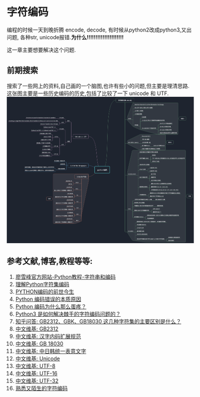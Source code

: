 # 字符编码

编程的时候一天到晚折腾 encode, decode, 有时候从python2改成python3,又出问题, 各种str, unicode报错.**为什么!!!!!!!!!!!!!!!!!!!!!**

这一章主要想要解决这个问题.

## 前期搜索
搜索了一些网上的资料,自己画的一个脑图,也许有些小的问题,但主要是理清思路.这张图主要是一些历史编码的历史,包括了比较了一下 unicode 和 UTF.
![编码](/assets/python_string.png)

## 参考文献,博客,教程等等:

1. [廖雪峰官方网站-Python教程-字符串和编码](https://www.liaoxuefeng.com/wiki/0014316089557264a6b348958f449949df42a6d3a2e542c000/001431664106267f12e9bef7ee14cf6a8776a479bdec9b9000)
2. [理解Python字符集编码](https://foofish.net/understanding-python-charset.html)
3. [PYTHON编码的前世今生](https://foofish.net/python-character-encode.html)
4. [Python 编码错误的本质原因](https://foofish.net/python-unicode-error.html)
5. [Python 编码为什么那么蛋疼？](https://foofish.net/why-python-encoding-is-tricky.html)
6. [Python3 是如何解决棘手的字符编码问题的？](https://foofish.net/how-python3-handle-charset-encoding.html)
7. [知乎问答: GB2312、GBK、GB18030 这几种字符集的主要区别是什么？](https://www.zhihu.com/question/19677619)
8. [中文维基: GB2312](https://zh.wikipedia.org/wiki/GB_2312)
9. [中文维基: 汉字内码扩展规范](https://zh.wikipedia.org/wiki/%E6%B1%89%E5%AD%97%E5%86%85%E7%A0%81%E6%89%A9%E5%B1%95%E8%A7%84%E8%8C%83)
10. [中文维基: GB 18030](https://zh.wikipedia.org/wiki/GB_18030)
11. [中文维基: 中日韩统一表意文字](https://zh.wikipedia.org/wiki/%E4%B8%AD%E6%97%A5%E9%9F%93%E7%B5%B1%E4%B8%80%E8%A1%A8%E6%84%8F%E6%96%87%E5%AD%97)
12. [中文维基: Unicode](https://zh.wikipedia.org/zh-hans/Unicode)
13. [中文维基: UTF-8](https://zh.wikipedia.org/zh-hans/UTF-8)
14. [中文维基: UTF-16](https://zh.wikipedia.org/wiki/UTF-16)
15. [中文维基: UTF-32](https://zh.wikipedia.org/zh-hans/UTF-32)
16. [熟悉又陌生的字符编码](http://funhacks.net/2016/11/25/character_encoding/)




